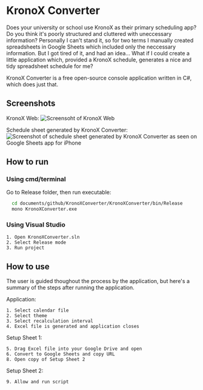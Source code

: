 
# KronoX Converter

Does your university or school use KronoX as their primary
 scheduling app? Do you think it's poorly structured and 
 cluttered with uneccessary information? Personally I can't 
 stand it, so for two terms I manually created spreadsheets 
 in Google Sheets which included only the neccessary 
 information. But I got tired of it, and had an idea... What 
 if I could create a little application which, provided a 
 KronoX schedule, generates a nice and tidy spreadsheet 
 schedule for me?

KronoX Converter is a free open-source console application
 written in C#, which does just that.

 
## Screenshots

KronoX Web:
![Screensoht of KronoX Web](https://i.postimg.cc/Ss4PKwb1/Ska-rmavbild-2022-03-13-kl-19-42-34.png)

Schedule sheet generated by KronoX Converter:
![Screenshot of schedule sheet generated by KronoX Converter as seen on Google Sheets app for iPhone](https://i.postimg.cc/rp4bM5zJ/IMG-3560.jpg)


## How to run

### Using cmd/terminal

Go to Release folder, then run executable:
```bash
  cd documents/github/KronoXConverter/KronoXConverter/bin/Release
  mono KronoXConverter.exe
```

### Using Visual Studio

    1. Open KronoXConverter.sln
    2. Select Release mode
    3. Run project


## How to use

The user is guided thoughout the process 
by the application, but here's a summary 
of the steps after running the application.

Application:

    1. Select calendar file
    2. Select theme
    3. Select recalculation interval
    4. Excel file is generated and application closes

Setup Sheet 1:

    5. Drag Excel file into your Google Drive and open
    6. Convert to Google Sheets and copy URL
    8. Open copy of Setup Sheet 2

Setup Sheet 2:

    9. Allow and run script
